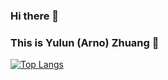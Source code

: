 ### Hi there 👋

### This is Yulun (Arno) Zhuang  🦾

<!-- [![Anurag's GitHub stats](https://github-readme-stats.vercel.app/api?username=silvery107&count_private=true&show_icons=true&hide=prs,issues,contribs)](https://github.com/anuraghazra/github-readme-stats) -->

[![Top Langs](https://github-readme-stats.vercel.app/api/top-langs/?username=silvery107&layout=compact&exclude_repo=segway-locomotion-stm32,gatech-computer-vision,ME336-Yellow-Team-Project,advisor,academicpages.github.io,Cheetah-Software)](https://github.com/anuraghazra/github-readme-stats)
